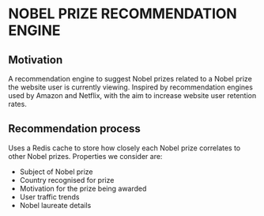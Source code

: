 # NOBEL PRIZE RECOMMENDATION ENGINE

## Motivation
A recommendation engine to suggest Nobel prizes related to a Nobel prize the website user is currently viewing. Inspired by recommendation engines used by Amazon and Netflix, with the aim to increase website user retention rates.

## Recommendation process
Uses a Redis cache to store how closely each Nobel prize correlates to other Nobel prizes. Properties we consider are:
- Subject of Nobel prize
- Country recognised for prize
- Motivation for the prize being awarded
- User traffic trends
- Nobel laureate details
